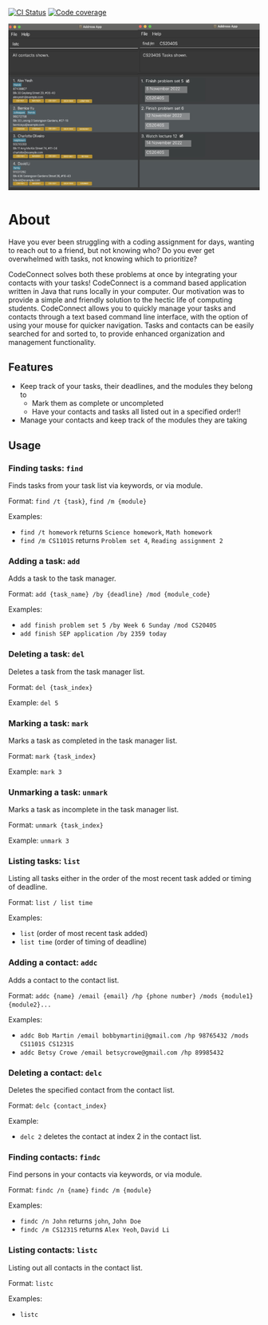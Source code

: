 [![CI Status](https://github.com/AY2223S1-CS2103T-T14-2/tp/actions/workflows/gradle.yml/badge.svg)](https://github.com/AY2223S1-CS2103T-T14-2/tp/actions/workflows/gradle.yml)
[![Code coverage](https://codecov.io/gh/AY2223S1-CS2103T-T14-2/tp/branch/master/graph/badge.svg?token=HGCQQ52YOS)](https://codecov.io/gh/AY2223S1-CS2103T-T14-2/tp)

![Ui](docs/images/Ui.png)

# About

Have you ever been struggling with a coding assignment for days, wanting to reach out to a friend, but not knowing who?
Do you ever get overwhelmed with tasks, not knowing which to prioritize?

CodeConnect solves both these problems at once by integrating your contacts with your tasks! CodeConnect is a command based application written in Java that runs locally in your computer. Our motivation was to provide a simple and friendly solution to the hectic life of computing students.
CodeConnect allows you to quickly manage your tasks and contacts through a text based command line interface, with the option of using your mouse for quicker navigation. Tasks and contacts can be easily searched for and sorted to, to provide enhanced organization and management functionality.

## Features

* Keep track of your tasks, their deadlines, and the modules they belong to
  * Mark them as complete or uncompleted
  * Have your contacts and tasks all listed out in a specified order!!
* Manage your contacts and keep track of the modules they are taking

## Usage


### Finding tasks: `find`

Finds tasks from your task list via keywords, or via module. 

Format:
`find /t {task}`, `find /m {module}`

Examples:
* `find /t homework` returns `Science homework`, `Math homework`
* `find /m CS1101S` returns `Problem set 4`, `Reading assignment 2`

### Adding a task: `add`

Adds a task to the task manager.

Format:
`add {task_name} /by {deadline} /mod {module_code}`

Examples:
* `add finish problem set 5 /by Week 6 Sunday /mod CS2040S`
* `add finish SEP application /by 2359 today`

### Deleting a task: `del`

Deletes a task from the task manager list.

Format:
`del {task_index}`

Example:
`del 5`

### Marking a task: `mark`

Marks a task as completed in the task manager list.

Format:
`mark {task_index}`

Example:
`mark 3`

### Unmarking a task: `unmark`

Marks a task as incomplete in the task manager list.

Format:
`unmark {task_index}`

Example:
`unmark 3`

### Listing tasks: `list`

Listing all tasks either in the order of the most recent task added or timing of deadline.

Format:
`list / list time`

Examples:
* `list` (order of most recent task added)
* `list time` (order of timing of deadline)

### Adding a contact: `addc`

Adds a contact to the contact list.

Format: `addc {name} /email {email} /hp {phone number} /mods {module1} {module2}...`

Examples:
* `addc Bob Martin /email bobbymartini@gmail.com /hp 98765432 /mods CS1101S CS1231S`
* `addc Betsy Crowe /email betsycrowe@gmail.com /hp 89985432`

### Deleting a contact: `delc`

Deletes the specified contact from the contact list.

Format: `delc {contact_index}`

Example:
* `delc 2` deletes the contact at index 2 in the contact list.

### Finding contacts: `findc`

Find persons in your contacts via keywords, or via module.

Format:
`findc /n {name}` `findc /m {module}`

Examples:
* `findc /n John` returns `john`, `John Doe`
* `findc /m CS1231S` returns `Alex Yeoh`, `David Li`

### Listing contacts: `listc`

Listing out all contacts in the contact list.

Format:
`listc`

Examples:
* `listc`
